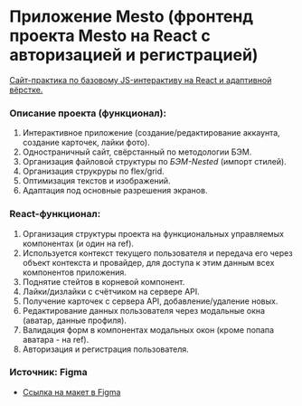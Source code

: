 # Приложение Mesto (фронтенд проекта Mesto на React с авторизацией и регистрацией)

[Сайт-практика по базовому JS-интерактиву на React и адаптивной вёрстке.](https://mtname.github.io/mesto-react/ "Открыть")

### Описание проекта (функционал):
1. Интерактивное приложение (создание/редактирование аккаунта, создание карточек, лайки фото).  
2. Одностраничный сайт, свёрстанный по методологии БЭМ.
3. Организация файловой структуры по *БЭМ-Nested* (импорт стилей).  
4. Организация струкруры по flex/grid.  
5. Оптимизация текстов и изображений.
6. Адаптация под основные разрешения экранов.

### React-функционал:
1. Организация структуры проекта на функциональных управляемых компонентах (и один на ref).  
2. Используется контекст текущего пользователя и передача его через объект контекста и провайдер, для доступа к этим данным всех компонентов приложения.
3. Поднятие стейтов в корневой компонент.
4. Лайки/дизлайки с счётчиком на сервере API.
5. Получение карточек с сервера API, добавление/удаление новых.  
6. Редактирование данных пользователя через модальные окна (аватар, данные профиля).
7. Валидация форм в компонентах модальных окон (кроме попапа аватара - на ref).
8. Авторизация и регистрация пользователя.

### Источник: **Figma**
* [Ссылка на макет в Figma](https://www.figma.com/file/2cn9N9jSkmxD84oJik7xL7/JavaScript.-Sprint-4?node-id=0%3A1)